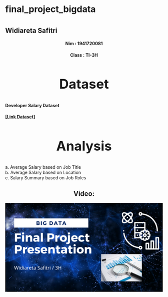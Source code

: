 # final_project_bigdata
# <h2>Widiareta Safitri</h2></center>
<center><h4>Nim : 1941720081</h4></center>
<center><h4>Class : TI-3H</h4></center>


# <center><h2>Dataset</h2></center>
<h4>Developer Salary Dataset</h4>
<a href="[https://www.kaggle.com/datasets/sveneschlbeck/new-york-city-airport-activity?select=nyc-flights.csv](https://www.kaggle.com/datasets/iamsouravbanerjee/software-professional-salaries-2022)"><strong stye = "color:blue">[Link Dataset]</strong></a>


# <center><h2>Analysis</h2></center>
a. Average Salary based on Job Title </br>
b. Average Salary based on Location </br>
c. Salary Summary based on Job Roles </br>


<center><h2>Video:</h2></center>

[![Final Project Big Data Presentation - Widiareta Safitri](https://github.com/widiarsaf/final_project_bigdata/blob/master/Thumbnail.png?raw=true)](https://youtu.be/CJyzP0Kxc_o "Final Project Big Data Presentation - Widiareta Safitri")

